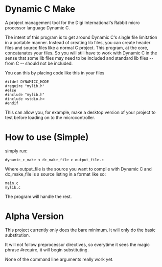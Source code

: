 # Dynamic C Make
A project management tool for the Digi International's Rabbit micro processor language Dynamic C.

The intent of this program is to get around Dynamic C's single file limitation in a portable manner.
Instead of creating lib files, you can create header files and source files like a normal C project.
This program, at the core, concatanates your files. So you will still have to work with Dynamic C
in the sense that some lib files may need to be included and standard lib files -- from C -- should
not be included.

You can this by placing code like this in your files
```
#ifdef DYNAMICC_MODE
#require "mylib.h"
#else
#include "mylib.h"
#include <stdio.h>
#endif
```

This can allow you, for example, make a desktop version of your project to test before loading
on to the microcontroller.

# How to use (Simple)

simply run:
```
dynamic_c_make < dc_make_file > output_file.c
```
Where output\_file is the source you want to compile with Dynamic C and
dc\_make\_file is a source listing in a format like so:
```
main.c
mylib.c
```

The program will handle the rest.


# Alpha Version

This project currently only does the bare minimum. It will only do the basic substitution.

It will not follow preprocessor directives, so everytime it sees the magic phrase \#require, it 
will begin substituting.

None of the command line arguments really work yet.
